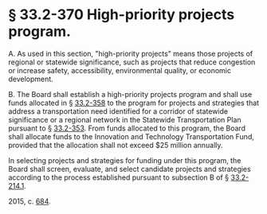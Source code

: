 # § 33.2-370 High-priority projects program.

<p>A. As used in this section, "high-priority projects" means those projects of regional or statewide significance, such as projects that reduce congestion or increase safety, accessibility, environmental quality, or economic development.</p><p>B. The Board shall establish a high-priority projects program and shall use funds allocated in § <a href='http://law.lis.virginia.gov/vacode/33.2-358/'>33.2-358</a> to the program for projects and strategies that address a transportation need identified for a corridor of statewide significance or a regional network in the Statewide Transportation Plan pursuant to § <a href='http://law.lis.virginia.gov/vacode/33.2-353/'>33.2-353</a>. From funds allocated to this program, the Board shall allocate funds to the Innovation and Technology Transportation Fund, provided that the allocation shall not exceed $25 million annually.</p><p>In selecting projects and strategies for funding under this program, the Board shall screen, evaluate, and select candidate projects and strategies according to the process established pursuant to subsection B of § <a href='http://law.lis.virginia.gov/vacode/33.2-214.1/'>33.2-214.1</a>.</p><p>2015, c. <a href='http://lis.virginia.gov/cgi-bin/legp604.exe?151+ful+CHAP0684'>684</a>.</p>